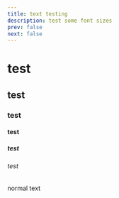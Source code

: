 ```yaml
---
title: text testing
description: test some font sizes
prev: false
next: false
---
```


# test

## test

### test

#### test

##### test

###### test

normal text
